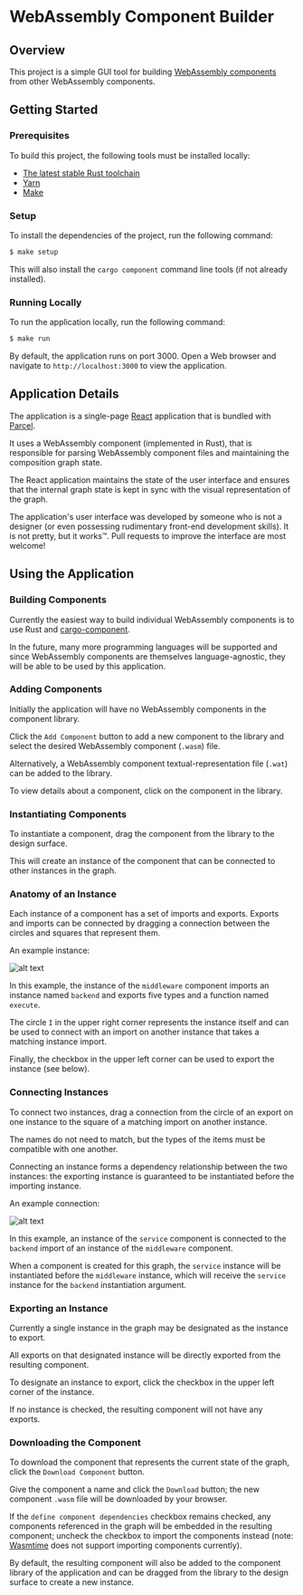 # WebAssembly Component Builder

## Overview

This project is a simple GUI tool for building [WebAssembly components](https://github.com/WebAssembly/component-model)
from other WebAssembly components.

## Getting Started

### Prerequisites

To build this project, the following tools must be installed locally:

- [The latest stable Rust toolchain](https://www.rust-lang.org/tools/install)
- [Yarn](https://yarnpkg.com/getting-started/install)
- [Make](https://www.gnu.org/software/make/)

### Setup

To install the dependencies of the project, run the following command:

```sh
$ make setup
```

This will also install the `cargo component` command line tools (if not
already installed).

### Running Locally

To run the application locally, run the following command:

```sh
$ make run
```

By default, the application runs on port 3000. Open a Web browser and navigate
to `http://localhost:3000` to view the application.

## Application Details

The application is a single-page [React](https://reactjs.org/) application that
is bundled with [Parcel](https://parceljs.org/).

It uses a WebAssembly component (implemented in Rust), that is responsible for
parsing WebAssembly component files and maintaining the composition graph state.

The React application maintains the state of the user interface and ensures
that the internal graph state is kept in sync with the visual representation of
the graph.

The application's user interface was developed by someone who is not a designer
(or even possessing rudimentary front-end development skills). It is not
pretty, but it works™. Pull requests to improve the interface are most welcome!

## Using the Application

### Building Components

Currently the easiest way to build individual WebAssembly components is to use
Rust and [cargo-component](https://github.com/bytecodealliance/cargo-component).

In the future, many more programming languages will be supported and since
WebAssembly components are themselves language-agnostic, they will be able to
be used by this application.

### Adding Components

Initially the application will have no WebAssembly components in the component
library.

Click the `Add Component` button to add a new component to the library and
select the desired WebAssembly component (`.wasm`) file.

Alternatively, a WebAssembly component textual-representation file (`.wat`) can
be added to the library.

To view details about a component, click on the component in the library.

### Instantiating Components

To instantiate a component, drag the component from the library to the design
surface.

This will create an instance of the component that can be connected to other
instances in the graph.

### Anatomy of an Instance

Each instance of a component has a set of imports and exports. Exports and
imports can be connected by dragging a connection between the circles and
squares that represent them.

An example instance:

![alt text](docs/instance.png "An instance of a component")

In this example, the instance of the `middleware` component imports an instance
named `backend` and exports five types and a function named `execute`.

The circle `I` in the upper right corner represents the instance itself and can
be used to connect with an import on another instance that takes a matching
instance import.

Finally, the checkbox in the upper left corner can be used to export the
instance (see below).

### Connecting Instances

To connect two instances, drag a connection from the circle of an export on one
instance to the square of a matching import on another instance.

The names do not need to match, but the types of the items must be compatible
with one another.

Connecting an instance forms a dependency relationship between the two
instances: the exporting instance is guaranteed to be instantiated before the
importing instance.

An example connection:

![alt text](docs/connected.png "A connection between instances")

In this example, an instance of the `service` component is connected to the
`backend` import of an instance of the `middleware` component.

When a component is created for this graph, the `service` instance will be
instantiated before the `middleware` instance, which will receive the `service`
instance for the `backend` instantiation argument.

### Exporting an Instance

Currently a single instance in the graph may be designated as the instance to
export.

All exports on that designated instance will be directly exported from the
resulting component.

To designate an instance to export, click the checkbox in the upper left corner
of the instance.

If no instance is checked, the resulting component will not have any exports.

### Downloading the Component

To download the component that represents the current state of the graph, click
the `Download Component` button.

Give the component a name and click the `Download` button; the new component `.wasm`
file will be downloaded by your browser.

If the `define component dependencies` checkbox remains checked, any components
referenced in the graph will be embedded in the resulting component; uncheck
the checkbox to import the components instead (note: [Wasmtime](https://wasmtime.dev)
does not support importing components currently).

By default, the resulting component will also be added to the component library
of the application and can be dragged from the library to the design surface to
create a new instance.

